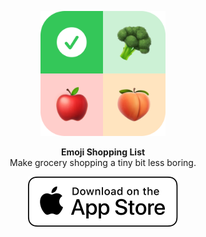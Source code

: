 <p align="center">
   <img width="200" src="Assets/icon-readme.png" alt="Emoji Shopping List - App Logo">
</p>
<p align="center">
   <strong>Emoji Shopping List</strong><BR>
   Make grocery shopping a tiny bit less boring.
</p>
<p align="center">
   <img src="Assets/download-appstore.svg" alt="Download on AppStore"><BR>
</p>
